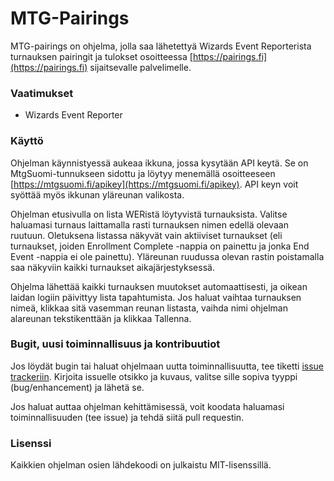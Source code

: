 ﻿# MTG-Pairings

MTG-pairings on ohjelma, jolla saa lähetettyä Wizards Event Reporterista turnauksen pairingit ja tulokset osoitteessa [https://pairings.fi](https://pairings.fi) sijaitsevalle palvelimelle.

### Vaatimukset

* Wizards Event Reporter

### Käyttö

Ohjelman käynnistyessä aukeaa ikkuna, jossa kysytään API keytä. Se on MtgSuomi-tunnukseen sidottu ja löytyy menemällä osoitteeseen [https://mtgsuomi.fi/apikey](https://mtgsuomi.fi/apikey). API keyn voit syöttää myös ikkunan yläreunan valikosta.

Ohjelman etusivulla on lista WERistä löytyvistä turnauksista. Valitse haluamasi turnaus laittamalla rasti turnauksen nimen edellä olevaan ruutuun. Oletuksena listassa näkyvät vain aktiiviset turnaukset (eli turnaukset, joiden Enrollment Complete -nappia on painettu ja jonka End Event -nappia ei ole painettu). Yläreunan ruudussa olevan rastin poistamalla saa näkyviin kaikki turnaukset aikajärjestyksessä.

Ohjelma lähettää kaikki turnauksen muutokset automaattisesti, ja oikean laidan logiin päivittyy lista tapahtumista. Jos haluat vaihtaa turnauksen nimeä, klikkaa sitä vasemman reunan listasta, vaihda nimi ohjelman alareunan tekstikenttään ja klikkaa Tallenna.

### Bugit, uusi toiminnallisuus ja kontribuutiot

Jos löydät bugin tai haluat ohjelmaan uutta toiminnallisuutta, tee tiketti [issue trackeriin](https://github.com/arttuka/mtg-pairings/issues). Kirjoita issuelle otsikko ja kuvaus, valitse sille sopiva tyyppi (bug/enhancement) ja lähetä se.

Jos haluat auttaa ohjelman kehittämisessä, voit koodata haluamasi toiminnallisuuden (tee issue) ja tehdä siitä pull requestin.

### Lisenssi

Kaikkien ohjelman osien lähdekoodi on julkaistu MIT-lisenssillä.

